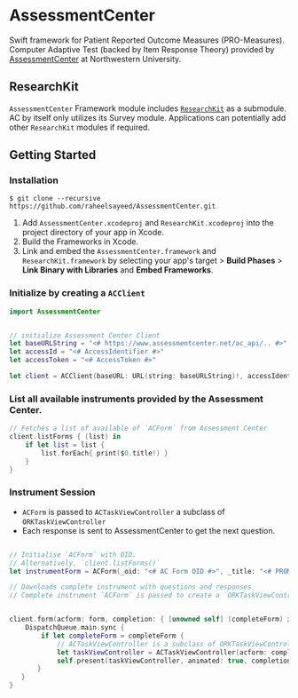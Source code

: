 # AssessmentCenter

Swift framework for Patient Reported Outcome Measures (PRO-Measures). Computer Adaptive Test (backed by Item Response Theory) provided by [AssessmentCenter](http://www.assessmentcenter.net) at Northwestern University.


## ResearchKit

`AssessmentCenter` Framework module includes [`ResearchKit`](http://researchkit.org) as a submodule. AC by itself only utilizes its Survey module. Applications can potentially add other `ResearchKit` modules if required. 




## Getting Started

### Installation

```
$ git clone --recursive https://github.com/raheelsayeed/AssessmentCenter.git
```

1. Add `AssessmentCenter.xcodeproj` and `ResearchKit.xcodeproj` into the project directory of your app in Xcode. 
2. Build the Frameworks in Xcode.
3. Link and embed the `AssessmentCenter.framework` and `ResearchKit.framework` by selecting your app's target > **Build Phases** > **Link Binary with Libraries** and **Embed Frameworks**.

### Initialize by creating a `ACClient`

```swift
import AssessmentCenter


// initialize Assessment Center Client
let baseURLString = "<# https://www.assessmentcenter.net/ac_api/.. #>"
let accessId = "<# AccessIdentifier #>" 
let accessToken = "<# AccessToken #>"

let client = ACClient(baseURL: URL(string: baseURLString)!, accessIdentifier: accessId, token: accessToken)
```

### List all available instruments provided by the Assessment Center.
```swift
// Fetches a list of available of `ACForm` from Assessment Center
client.listForms { (list) in
	if let list = list {
		list.forEach{ print($0.title!) }
	}
}
```

###  Instrument Session

- `ACForm` is passed to `ACTaskViewController` a subclass of `ORKTaskViewController`
- Each response is sent to AssessmentCenter to get the next question.

```swift

// Initialise `ACForm` with OID.
// Alternatively, `client.listForms()`
let instrumentForm = ACForm(_oid: "<# AC Form OID #>", _title: "<# PROMIS Sleep #>", _loinc: "<# LOINC Code #>")

// Downloads complete instrument with questions and responses
// Complete instrument `ACForm` is passed to create a `ORKTaskViewController` (ResearchKit's QA Interface)


client.form(acform: form, completion: { [unowned self] (completeForm) in 
    DispatchQueue.main.sync {
        if let completeForm = completeForm {
            // ACTaskViewController is a subclass of ORKTaskViewController (ResearchKit)
            let taskViewController = ACTaskViewController(acform: completeForm, client: client, sessionIdentifier: "Neuro-Clinic-testing")
            self.present(taskViewController, animated: true, completion: nil)
       }
   }
}
```
